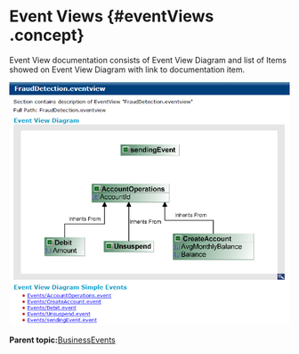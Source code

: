 # Event Views {#eventViews .concept}

Event View documentation consists of Event View Diagram and list of Items showed on Event View Diagram with link to documentation item.

![Event View documentation](img/eventView.png "Event View documentation")

**Parent topic:**[BusinessEvents](../../../core/documentation_modules/be/be.md)

